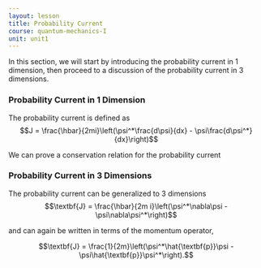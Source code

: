```yaml
---
layout: lesson
title: Probability Current
course: quantum-mechanics-I
unit: unit1
---
```


In this section, we will start by introducing the probability current in 1 dimension, then proceed to a discussion of the probability current in 3 dimensions. 

### Probability Current in 1 Dimension
The probability current is defined as 
$$J = \frac{\hbar}{2mi}\left(\psi^*\frac{d\psi}{dx} - \psi\frac{d\psi^*}{dx}\right)$$

We can prove a conservation relation for the probability current 


### Probability Current in 3 Dimensions
The probability current can be generalized to 3 dimensions
$$\textbf{J} = \frac{\hbar}{2m i}\left(\psi^*\nabla\psi - \psi\nabla\psi^*\right)$$

and can again be written in terms of the momentum operator, 

$$\textbf{J} = \frac{1}{2m}\left(\psi^*\hat{\textbf{p}}\psi - \psi\hat{\textbf{p}}\psi^*\right).$$






